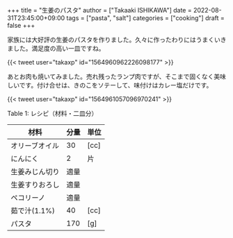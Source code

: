 +++
title = "生姜のパスタ"
author = ["Takaaki ISHIKAWA"]
date = 2022-08-31T23:45:00+09:00
tags = ["pasta", "salt"]
categories = ["cooking"]
draft = false
+++

家族には大好評の生姜のパスタを作りました。久々に作ったわりにはうまくいきました。満足度の高い一皿ですね。  

{{< tweet user="takaxp" id="1564960962226098177" >}}  

あとお肉も焼いてみました。売れ残ったランプ肉ですが、そこまで固くなく美味しいです。付け合せは、きのこをソテーして、味付けはカレー塩だけです。  

{{< tweet user="takaxp" id="1564961057096970241" >}}  

<div class="table-caption">
  <span class="table-number">Table 1</span>:
  レシピ（材料・二皿分）
</div>

| 材料      | 分量 | 単位 |
|---------|----|----|
| オリーブオイル | 30  | [cc] |
| にんにく  | 2   | 片   |
| 生姜みじん切り | 適量 |      |
| 生姜すりおろし | 適量 |      |
| ペコリーノ | 適量 |      |
| 茹で汁(1.1%) | 40  | [cc] |
| パスタ    | 170 | [g]  |
